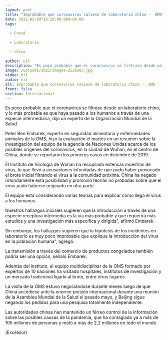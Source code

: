 ```yaml
---
layout: post
title: "Improbable que coronavirus saliese de laboratorio chino -  OMS"
date: 2021-02-09T16:28:00.000-06:00
tags:
  
  - Covid
  
  - Laboratorio
  
  - china
  
author: nil
description: "Es poco probable que el coronavirus se filtrase desde un laboratorio chino, y lo más probable es que haya pasado a los humanos a través de una especie intermediaria"
image: /uploads/2021/images-2526183.jpg
video: nil
audio: nil
alt: Improbable que coronavirus saliese de laboratorio chino -  OMS
front: false
section: Internacional
---
```


Es poco probable que el coronavirus se filtrase desde un laboratorio chino, y lo más probable es que haya pasado a los humanos a través de una especie intermediaria, dijo un experto de la Organización Mundial de la Salud.

Peter Ben Embarek, experto en seguridad alimentaria y enfermedades animales de la OMS, hizo la evaluación el martes en un resumen sobre la investigación del equipo de la agencia de Naciones Unidas acerca de los posibles orígenes del coronavirus, en la ciudad de Wuhan, en el centro de China, donde se reportaron los primeros casos en diciembre de 2019.

El Instituto de Virología de Wuhan ha recopilado extensas muestras de virus, lo que llevó a acusaciones infundadas de que pudo haber provocado el brote inicial filtrando el virus a la comunidad próxima. China ha negado rotundamente esta posibilidad y promovió teorías no probadas sobre que el virus pudo haberse originado en otra parte.

El equipo está considerando varias teorías para explicar cómo llegó el virus a los humanos.

Nuestros hallazgos iniciales sugieren que la introducción a través de una especie receptora intermedia es la vía más probable y que requerirá más estudios y una investigación más específica y dirigida", afirmó Embarek.
 
Sin embargo, los hallazgos sugieren que la hipótesis de los incidentes en laboratorio es muy poco improbable que explique la introducción del virus en la población humana", agregó.

La transmisión a través del comercio de productos congelados también podría ser una opción, señaló Embarek.

Además del instituto, el equipo multidisciplinar de la OMS formado por expertos de 10 naciones ha visitado hospitales, institutos de investigación y un mercado tradicional ligado al brote, entre otros lugares.

La visita de la OMS estuvo negociándose durante meses luego de que China accediese ante la enorme presión internacional durante una reunión de la Asamblea Mundial de la Salud el pasado mayo, y Beijing sigue negando los pedidos para una pesquisa totalmente independiente.

Las autoridades chinas han mantenido un férreo control de la información sobre las posibles causas de la pandemia, que ha contagiado ya a más de 105 millones de personas y mató a más de 2,2 millones en todo el mundo.

(Excélsior)